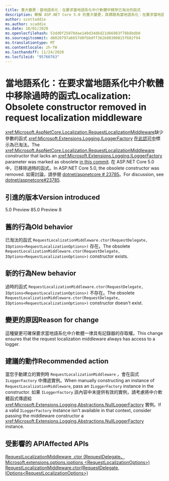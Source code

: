 ```yaml
---
title: 重大變更：當地語系化：在要求當地語系化中介軟體中移除已淘汰的函式
description: 瞭解 ASP.NET Core 5.0 的重大變更，其標題為當地語系化：在要求當地語系化中介軟體中移除已淘汰的函式
author: scottaddie
ms.author: scaddie
ms.date: 10/01/2020
ms.openlocfilehash: 53dd0f25078dae140d34d6d21d66983f78b8bdb0
ms.sourcegitcommit: d8020797a6657d0fbbdff362b80300815f682f94
ms.translationtype: MT
ms.contentlocale: zh-TW
ms.lasthandoff: 11/24/2020
ms.locfileid: "95760763"
---
```

# <a name="localization-obsolete-constructor-removed-in-request-localization-middleware"></a><span data-ttu-id="b6165-103">當地語系化：在要求當地語系化中介軟體中移除過時的函式</span><span class="sxs-lookup"><span data-stu-id="b6165-103">Localization: Obsolete constructor removed in request localization middleware</span></span>

<span data-ttu-id="b6165-104"><xref:Microsoft.AspNetCore.Localization.RequestLocalizationMiddleware>缺少參數的函式 <xref:Microsoft.Extensions.Logging.ILoggerFactory> [在此認可中](https://github.com/dotnet/aspnetcore/commit/ba8c6ccf6fd3eeb7fc42a159d362b15eae4fb3a0)標示為已淘汰。</span><span class="sxs-lookup"><span data-stu-id="b6165-104">The <xref:Microsoft.AspNetCore.Localization.RequestLocalizationMiddleware> constructor that lacks an <xref:Microsoft.Extensions.Logging.ILoggerFactory> parameter was marked as obsolete [in this commit](https://github.com/dotnet/aspnetcore/commit/ba8c6ccf6fd3eeb7fc42a159d362b15eae4fb3a0).</span></span> <span data-ttu-id="b6165-105">在 ASP.NET Core 5.0 中，已移除過時的函式。</span><span class="sxs-lookup"><span data-stu-id="b6165-105">In ASP.NET Core 5.0, the obsolete constructor was removed.</span></span> <span data-ttu-id="b6165-106">如需討論，請參閱 [dotnet/aspnetcore # 23785](https://github.com/dotnet/aspnetcore/issues/23785)。</span><span class="sxs-lookup"><span data-stu-id="b6165-106">For discussion, see [dotnet/aspnetcore#23785](https://github.com/dotnet/aspnetcore/issues/23785).</span></span>

## <a name="version-introduced"></a><span data-ttu-id="b6165-107">引進的版本</span><span class="sxs-lookup"><span data-stu-id="b6165-107">Version introduced</span></span>

<span data-ttu-id="b6165-108">5.0 Preview 8</span><span class="sxs-lookup"><span data-stu-id="b6165-108">5.0 Preview 8</span></span>

## <a name="old-behavior"></a><span data-ttu-id="b6165-109">舊的行為</span><span class="sxs-lookup"><span data-stu-id="b6165-109">Old behavior</span></span>

<span data-ttu-id="b6165-110">已淘汰的函式 `RequestLocalizationMiddleware.ctor(RequestDelegate, IOptions<RequestLocalizationOptions>)` 存在。</span><span class="sxs-lookup"><span data-stu-id="b6165-110">The obsolete `RequestLocalizationMiddleware.ctor(RequestDelegate, IOptions<RequestLocalizationOptions>)` constructor exists.</span></span>

## <a name="new-behavior"></a><span data-ttu-id="b6165-111">新的行為</span><span class="sxs-lookup"><span data-stu-id="b6165-111">New behavior</span></span>

<span data-ttu-id="b6165-112">過時的函式 `RequestLocalizationMiddleware.ctor(RequestDelegate, IOptions<RequestLocalizationOptions>)` 不存在。</span><span class="sxs-lookup"><span data-stu-id="b6165-112">The obsolete `RequestLocalizationMiddleware.ctor(RequestDelegate, IOptions<RequestLocalizationOptions>)` constructor doesn't exist.</span></span>

## <a name="reason-for-change"></a><span data-ttu-id="b6165-113">變更的原因</span><span class="sxs-lookup"><span data-stu-id="b6165-113">Reason for change</span></span>

<span data-ttu-id="b6165-114">這種變更可確保要求當地語系化中介軟體一律具有記錄器的存取權。</span><span class="sxs-lookup"><span data-stu-id="b6165-114">This change ensures that the request localization middleware always has access to a logger.</span></span>

## <a name="recommended-action"></a><span data-ttu-id="b6165-115">建議的動作</span><span class="sxs-lookup"><span data-stu-id="b6165-115">Recommended action</span></span>

<span data-ttu-id="b6165-116">當您手動建立的實例時 `RequestLocalizationMiddleware` ，會在函式 `ILoggerFactory` 中傳遞實例。</span><span class="sxs-lookup"><span data-stu-id="b6165-116">When manually constructing an instance of `RequestLocalizationMiddleware`, pass an `ILoggerFactory` instance in the constructor.</span></span> <span data-ttu-id="b6165-117">如果 `ILoggerFactory` 該內容中未提供有效的實例，請考慮將中介軟體函式傳遞給 <xref:Microsoft.Extensions.Logging.Abstractions.NullLoggerFactory> 實例。</span><span class="sxs-lookup"><span data-stu-id="b6165-117">If a valid `ILoggerFactory` instance isn't available in that context, consider passing the middleware constructor a <xref:Microsoft.Extensions.Logging.Abstractions.NullLoggerFactory> instance.</span></span>

## <a name="affected-apis"></a><span data-ttu-id="b6165-118">受影響的 API</span><span class="sxs-lookup"><span data-stu-id="b6165-118">Affected APIs</span></span>

[<span data-ttu-id="b6165-119">RequestLocalizationMiddleware .ctor (RequestDelegate、Microsoft.extensions.options.ioptions \<RequestLocalizationOptions>) </span><span class="sxs-lookup"><span data-stu-id="b6165-119">RequestLocalizationMiddleware.ctor(RequestDelegate, IOptions\<RequestLocalizationOptions>)</span></span>](/dotnet/api/microsoft.aspnetcore.localization.requestlocalizationmiddleware.-ctor?view=aspnetcore-3.1#Microsoft_AspNetCore_Localization_RequestLocalizationMiddleware__ctor_Microsoft_AspNetCore_Http_RequestDelegate_Microsoft_Extensions_Options_IOptions_Microsoft_AspNetCore_Builder_RequestLocalizationOptions__)

<!--

### Category

ASP.NET Core

### Affected APIs

`M:Microsoft.AspNetCore.Localization.RequestLocalizationMiddleware.#ctor(Microsoft.AspNetCore.Http.RequestDelegate,Microsoft.Extensions.Options.IOptions{Microsoft.AspNetCore.Builder.RequestLocalizationOptions})`

-->
